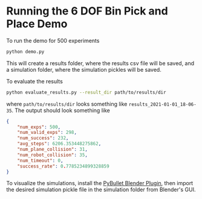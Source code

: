 # Running the 6 DOF Bin Pick and Place Demo

To run the demo for 500 experiments
```sh
python demo.py
```

This will create a results folder, where the results csv file will be saved, and a simulation folder, where the simulation pickles will be saved.

To evaluate the results
```sh
python evaluate_results.py --result_dir path/to/results/dir
```
where `path/to/results/dir` looks something like `results_2021-01-01_18-06-35`. The output should look something like
```json
{
    "num_exps": 500,
    "num_valid_exps": 298,
    "num_success": 232,
    "avg_steps": 6206.353448275862,
    "num_plane_collision": 31,
    "num_robot_collision": 35,
    "num_timeout": 0,
    "success_rate": 0.7785234899328859
}
```

To visualize the simulations, install the [PyBullet Blender Plugin](https://github.com/huy-ha/pybullet-blender-recorder), then import the desired simulation pickle file in the simulation folder from Blender's GUI.